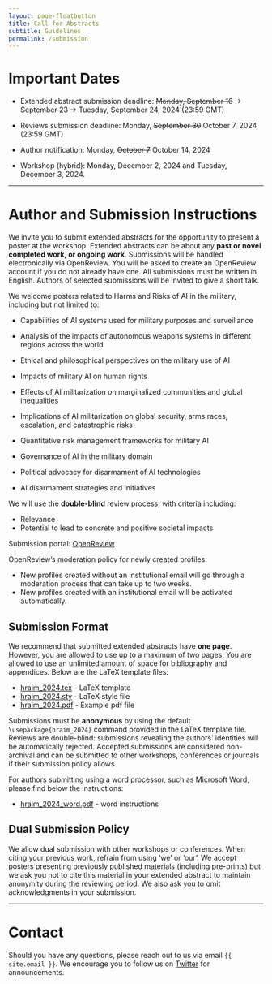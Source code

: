 ```yaml
---
layout: page-floatbutton
title: Call for Abstracts
subtitle: Guidelines
permalink: /submission
---
```

# Important Dates
<!-- add Update dates -->
- Extended abstract submission deadline: ~~Monday, September 16~~ -> ~~September 23~~ -> Tuesday, September 24, 2024 (23:59 GMT)

- Reviews submission deadline: Monday, ~~September 30~~ October 7, 2024 (23:59 GMT)

- Author notification: Monday, ~~October 7~~ October 14, 2024

- Workshop (hybrid): Monday, December 2, 2024 and Tuesday, December 3, 2024.

---

# Author and Submission Instructions
We invite you to submit extended abstracts for the opportunity to present a poster at the workshop. Extended abstracts can be about any **past or novel completed work, or ongoing work**. Submissions will be handled electronically via OpenReview. You will be asked to create an OpenReview account if you do not already have one. All submissions must be written in English. Authors of selected submissions will be invited to give a short talk.

<!-- add instrcutions -->
<!-- Please use the -->
We welcome posters related to Harms and Risks of AI in the military, including but not limited to:

- Capabilities of AI systems used for military purposes and surveillance

- Analysis of the impacts of autonomous weapons systems in different regions across the world

- Ethical and philosophical perspectives on the military use of AI

- Impacts of military AI on human rights

- Effects of AI militarization on marginalized communities and global inequalities

- Implications of AI militarization on global security, arms races, escalation, and catastrophic risks

- Quantitative risk management frameworks for military AI

- Governance of AI in the military domain

- Political advocacy for disarmament of AI technologies

- AI disarmament strategies and initiatives

We will use the **double-blind** review process, with criteria including:
- Relevance
- Potential to lead to concrete and positive societal impacts

Submission portal: [OpenReview](https://openreview.net/group?id=harms-risks-ai-military.org/HRAIM/2024/Workshop)

OpenReview’s moderation policy for newly created profiles:
 - New profiles created without an institutional email will go through a moderation process that can take up to two weeks.
 - New profiles created with an institutional email will be activated automatically.

<!-- Authors of accepted abstracts are invited to present their work in the form of a poster during the workshop days or to submit a pre-recorded video -->

## Submission Format
We recommend that submitted extended abstracts have **one page**. However, you are allowed to use up to a maximum of two pages. You are allowed to use an unlimited amount of space for bibliography and appendices. Below are the LaTeX template files:

- <a href="https://www.harms-risks-ai-military.org/assets/author_templates/hraim_2024.tex">hraim_2024.tex</a> - LaTeX template
- <a href="https://www.harms-risks-ai-military.org/assets/author_templates/hraim_2024.sty">hraim_2024.sty</a> - LaTeX style file
- <a href="https://www.harms-risks-ai-military.org/assets/author_templates/hraim_2024.pdf">hraim_2024.pdf</a> - Example pdf file

Submissions must be **anonymous** by using the default `\usepackage{hraim_2024}` command provided in the LaTeX template file. Reviews are double-blind: submissions revealing the authors’ identities will be automatically rejected. Accepted submissions are considered non-archival and can be submitted to other workshops, conferences or journals if their submission policy allows.  

For authors submitting using a word processor, such as Microsoft Word, please find below the instructions:
- <a href="https://www.harms-risks-ai-military.org/assets/author_templates/hraim_2024_word.pdf">hraim_2024_word.pdf</a> - word instructions


## Dual Submission Policy
We allow dual submission with other workshops or conferences. When citing your previous work, refrain from using ‘we’ or ‘our’. We accept posters presenting previously published materials (including pre-prints) but we ask you not to cite this material in your extended abstract to maintain anonymity during the reviewing period. We also ask you to omit acknowledgments in your submission.

---

# Contact
Should you have any questions, please reach out to us via email `{{ site.email }}`. We encourage you to follow us on [Twitter](https://twitter.com/HarmsRisksAIM) for announcements.



<!-- Submissions will be handled electronically via the symposium’s CMT website: https://cmt3.research.microsoft.com/MAIS2024/. You will be asked to create a CMT account if you do not already have one. All abstracts must be written in English. -->

<!-- To create a new submission, click on ‘Create new submission’. You will be asked to select your subject area and indicate your conflicts of interest as well as your preference for presentation format (short talk or poster).  Abstracts should be at most two pages in 10pt font, not including references.  -->

